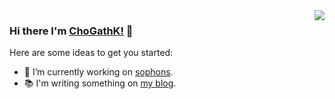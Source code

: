 <img align="right" src="https://github-readme-stats.vercel.app/api?username=ChoGathK&count_private=true&show_icons=true" />

### Hi there I'm [ChoGathK!](https://chogath.top) 👋

Here are some ideas to get you started:

- 🔭 I’m currently working on [sophons](https://github.com/sophons-space).
- 📚 I'm writing something on [my blog](https://github.com/ChoGathK/blogs).
